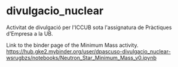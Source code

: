 # divulgacio_nuclear
Activitat de divulgació per l'ICCUB sota l'assignatura de Pràctiques d'Empresa a la UB.

Link to the binder page of the Minimum Mass activity.
https://hub.gke2.mybinder.org/user/dpascuso-divulgacio_nuclear-wsrugbzs/notebooks/Neutron_Star_Minimum_Mass_v0.ipynb
